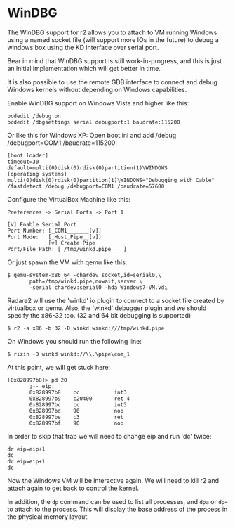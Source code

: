 WinDBG
======

The WinDBG support for r2 allows you to attach to VM running Windows
using a named socket file (will support more IOs in the future) to
debug a windows box using the KD interface over serial port.

Bear in mind that WinDBG support is still work-in-progress, and this is
just an initial implementation which will get better in time.

It is also possible to use the remote GDB interface to connect and
debug Windows kernels without depending on Windows capabilities.

Enable WinDBG support on Windows Vista and higher like this:

    bcdedit /debug on
    bcdedit /dbgsettings serial debugport:1 baudrate:115200

Or like this for Windows XP:
    Open boot.ini and add /debug /debugport=COM1 /baudrate=115200:

    [boot loader]
    timeout=30
    default=multi(0)disk(0)rdisk(0)partition(1)\WINDOWS
    [operating systems]
    multi(0)disk(0)rdisk(0)partition(1)\WINDOWS="Debugging with Cable" /fastdetect /debug /debugport=COM1 /baudrate=57600


Configure the VirtualBox Machine like this:

    Preferences -> Serial Ports -> Port 1

    [V] Enable Serial Port
    Port Number: [_COM1_______[v]]
    Port Mode:   [_Host_Pipe__[v]]
                 [v] Create Pipe
    Port/File Path: [_/tmp/winkd.pipe____]

Or just spawn the VM with qemu like this:

    $ qemu-system-x86_64 -chardev socket,id=serial0,\
           path=/tmp/winkd.pipe,nowait,server \
           -serial chardev:serial0 -hda Windows7-VM.vdi


Radare2 will use the 'winkd' io plugin to connect to a socket file
created by virtualbox or qemu. Also, the 'winkd' debugger plugin and
we should specify the x86-32 too. (32 and 64 bit debugging is supported)

    $ r2 -a x86 -b 32 -D winkd winkd:///tmp/winkd.pipe

On Windows you should run the following line:

    $ rizin -D winkd winkd://\\.\pipe\com_1

At this point, we will get stuck here:

    [0x828997b8]> pd 20
           ;-- eip:
           0x828997b8    cc           int3
           0x828997b9    c20400       ret 4
           0x828997bc    cc           int3
           0x828997bd    90           nop
           0x828997be    c3           ret
           0x828997bf    90           nop

In order to skip that trap we will need to change eip and run 'dc' twice:

    dr eip=eip+1
    dc
    dr eip=eip+1
    dc

Now the Windows VM will be interactive again. We will need to kill r2 and
attach again to get back to control the kernel.

In addition, the `dp` command can be used to list all processes, and
`dpa` or `dp=` to attach to the process. This will display the base
address of the process in the physical memory layout.
